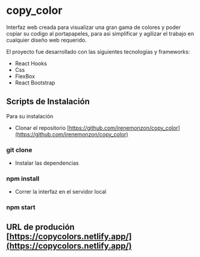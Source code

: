 # copy_color

Interfaz web creada para visualizar una gran gama de colores y poder copiar su codigo al portapapeles, para asi simplificar y agilizar el trabajo en cualquier diseño web requerido.

El proyecto fue desarrollado con las siguientes tecnologías y frameworks:

- React Hooks
- Css
- FlexBox
- React Bootstrap

## Scripts de Instalación

Para su instalación

- Clonar el repositorio [https://github.com/irenemonzon/copy_color](https://github.com/irenemonzon/copy_color)

### git clone

- Instalar las dependencias

### npm install

- Correr la interfaz en el servidor local

### npm start

## URL de produción [https://copycolors.netlify.app/](https://copycolors.netlify.app/)
